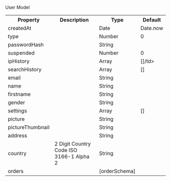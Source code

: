 User Model

<table>
	<tr>
		<th>Property</th>
		<th>Description</th>
		<th>Type</th>
		<th>Default</th>
	</tr>
	<tr>
		<td>createdAt</td>
		<td></td>
		<td>Date</td>
		<td>Date.now</td>
	</tr>
	<tr>
		<td>type</td>
		<td></td>
		<td>Number</td>
		<td>0</td>
	</tr>
	<tr>
		<td>passwordHash</td>
		<td></td>
		<td>String</td>
		<td></td>
	</tr>
	<tr>
		<td>suspended</td>
		<td></td>
		<td>Number</td>
		<td>0</td>
	</tr>
	<tr>
		<td>ipHistory</td>
		<td></td>
		<td>Array</td>
		<td>[]/td>
	</tr>
	<tr>
		<td>searchHistory</td>
		<td></td>
		<td>Array</td>
		<td>[]</td>
	</tr>
	<tr>
		<td>email</td>
		<td></td>
		<td>String</td>
		<td></td>
	</tr>
	<tr>
		<td>name</td>
		<td></td>
		<td>String</td>
		<td></td>
	</tr>
	<tr>
		<td>firstname</td>
		<td></td>
		<td>String</td>
		<td></td>
	</tr>
	<tr>
		<td>gender</td>
		<td></td>
		<td>String</td>
		<td></td>
	</tr>
	<tr>
		<td>settings</td>
		<td></td>
		<td>Array</td>
		<td>[]</td>
	</tr>
	<tr>
		<td>picture</td>
		<td></td>
		<td>String</td>
		<td></td>
	</tr>
	<tr>
		<td>pictureThumbnail</td>
		<td></td>
		<td>String</td>
		<td></td>
	</tr>
	<tr>
		<td>address</td>
		<td></td>
		<td>String</td>
		<td></td>
	</tr>
	<tr>
		<td>country</td>
		<td>2 Digit Country Code ISO 3166-1 Alpha 2</td>
		<td>String</td>
		<td></td>
	</tr>
	<tr>
		<td>orders</td>
		<td></td>
		<td>[orderSchema]</td>
		<td></td>
	</tr>
</table>
